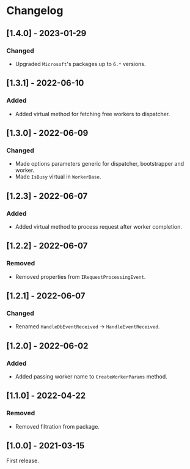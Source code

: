 # Changelog

## [1.4.0] - 2023-01-29

### Changed

- Upgraded `Microsoft`'s packages up to `6.*` versions.

## [1.3.1] - 2022-06-10

### Added

- Added virtual method for fetching free workers to dispatcher.

## [1.3.0] - 2022-06-09

### Changed

- Made options parameters generic for dispatcher, bootstrapper and worker. 
- Made `IsBusy` virtual in `WorkerBase`. 

## [1.2.3] - 2022-06-07

### Added

- Added virtual method to process request after worker completion.

## [1.2.2] - 2022-06-07

### Removed

- Removed properties from `IRequestProcessingEvent`.

## [1.2.1] - 2022-06-07

### Changed

- Renamed `HandleDbEventReceived` -> `HandleEventReceived`.

## [1.2.0] - 2022-06-02

### Added

- Added passing worker name to `CreateWorkerParams` method.

## [1.1.0] - 2022-04-22

### Removed

- Removed filtration from package.

## [1.0.0] - 2021-03-15

First release.
